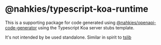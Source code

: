 # @nahkies/typescript-koa-runtime

This is a supporting package for code generated using [@nahkies/openapi-code-generator](https://www.npmjs.com/package/@nahkies/openapi-code-generator) using the Typescript Koa server stubs template.

It's not intended by be used standalone. Similar in spirit to [tslib](https://www.npmjs.com/package/tslib)
